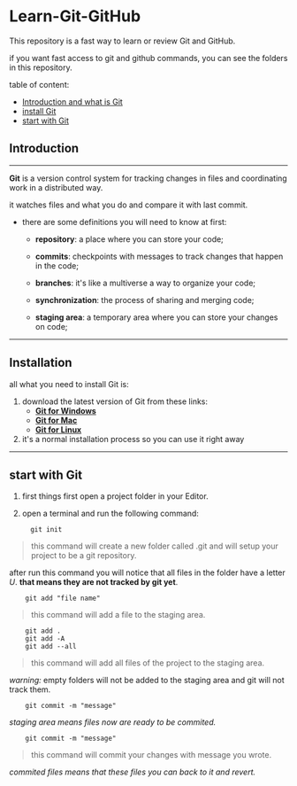 # Learn-Git-GitHub

This repository is a fast way to learn or review Git and GitHub.

if you want fast access to git and github commands, you can see the folders in this repository.

table of content:

- [Introduction and what is Git](#introduction)
- [install Git](#Installation)
- [start with Git](#start-with-git)


## Introduction

---

**Git** is a version control system for tracking changes in files and coordinating work in a distributed way.

it watches files and what you do and compare it with last commit.

- there are some definitions you will need to know at first:

  - **repository**: a place where you can store your code;

  - **commits**: checkpoints with messages to track changes that happen in the code;

  - **branches**: it's like a multiverse a way to organize your code;

  - **synchronization**: the process of sharing and merging code;

  - **staging area**: a temporary area where you can store your changes on code;

---

## Installation

all what you need to install Git is:

1. download the latest version of Git from these links:
   - [**Git for Windows**](https://gitforwindows.org/)
   - [**Git for Mac**](https://git-scm.com/downloads)
   - [**Git for Linux**](https://git-scm.com/downloads)
2. it's a normal installation process so you can use it right away

---

## start with Git

1. first things first open a project folder in your Editor.
2. open a terminal and run the following command: 

         git init 

>this command will create a new folder called .git and will setup your project to be a git repository.

after run this command you will notice that all files in the folder have a letter *U*. **that means they are not tracked by git yet**. 


        git add "file name"
>this command will add a file to the staging area.

        git add .
        git add -A
        git add --all
>this command will add all files of the project to the staging area.

*warning:* empty folders will not be added to the staging area and git will not track them.

        git commit -m "message"

*staging area means files now are ready to be commited.*

        git commit -m "message"
>this command will commit your changes with message you wrote.

*commited files means that these files you can back to it and revert.*